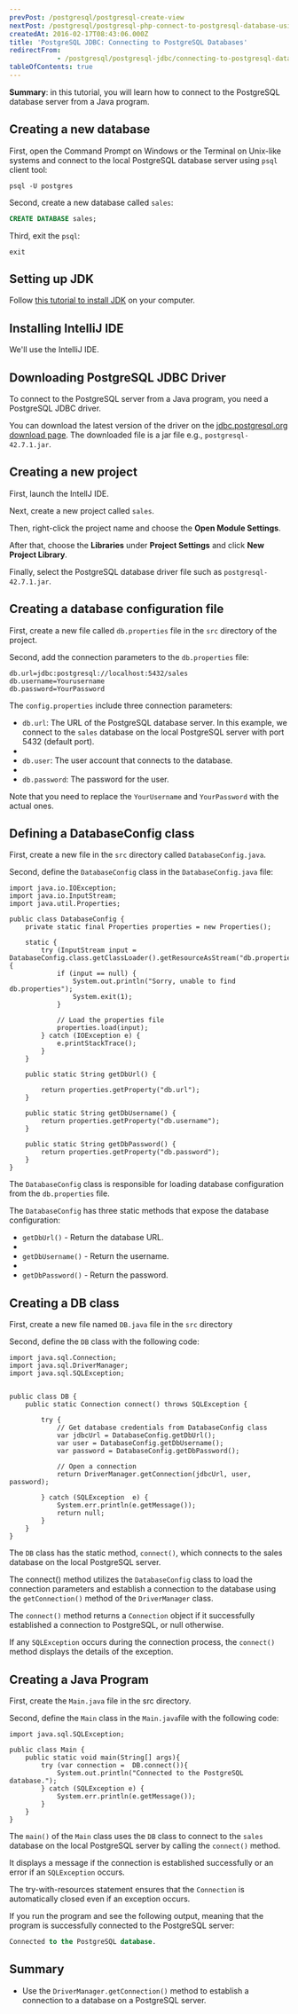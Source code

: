 ```yaml
---
prevPost: /postgresql/postgresql-create-view
nextPost: /postgresql/postgresql-php-connect-to-postgresql-database-using-pdo
createdAt: 2016-02-17T08:43:06.000Z
title: 'PostgreSQL JDBC: Connecting to PostgreSQL Databases'
redirectFrom: 
            - /postgresql/postgresql-jdbc/connecting-to-postgresql-database
tableOfContents: true
---
```



**Summary**: in this tutorial, you will learn how to connect to the PostgreSQL database server from a Java program.

## Creating a new database

First, open the Command Prompt on Windows or the Terminal on Unix-like systems and connect to the local PostgreSQL database server using `psql` client tool:

```
psql -U postgres
```

Second, create a new database called `sales`:

```sql
CREATE DATABASE sales;
```

Third, exit the `psql`:

```
exit
```

## Setting up JDK

Follow [this tutorial to install JDK](https://www.javazerotomastery.com/java-tutorial/install-jdk/) on your computer.

## Installing IntelliJ IDE

We'll use the IntelliJ IDE.

## Downloading PostgreSQL JDBC Driver

To connect to the PostgreSQL server from a Java program, you need a PostgreSQL JDBC driver.

You can download the latest version of the driver on the [jdbc.postgresql.org download page](https://jdbc.postgresql.org/download/). The downloaded file is a jar file e.g., `postgresql-42.7.1.jar`.

## Creating a new project

First, launch the IntellJ IDE.

Next, create a new project called `sales`.

Then, right-click the project name and choose the **Open Module Settings**.

After that, choose the **Libraries** under **Project Settings** and click **New Project Library**.

Finally, select the PostgreSQL database driver file such as `postgresql-42.7.1.jar`.

## Creating a database configuration file

First, create a new file called `db.properties` file in the `src` directory of the project.

Second, add the connection parameters to the `db.properties` file:

```
db.url=jdbc:postgresql://localhost:5432/sales
db.username=Yourusername
db.password=YourPassword
```

The `config.properties` include three connection parameters:

- `db.url`: The URL of the PostgreSQL database server. In this example, we connect to the `sales` database on the local PostgreSQL server with port 5432 (default port).
-
- `db.user`: The user account that connects to the database.
-
- `db.password`: The password for the user.

Note that you need to replace the `YourUsername` and `YourPassword` with the actual ones.

## Defining a DatabaseConfig class

First, create a new file in the `src` directory called `DatabaseConfig.java`.

Second, define the `DatabaseConfig` class in the `DatabaseConfig.java` file:

```
import java.io.IOException;
import java.io.InputStream;
import java.util.Properties;

public class DatabaseConfig {
    private static final Properties properties = new Properties();

    static {
        try (InputStream input = DatabaseConfig.class.getClassLoader().getResourceAsStream("db.properties")) {
            if (input == null) {
                System.out.println("Sorry, unable to find db.properties");
                System.exit(1);
            }

            // Load the properties file
            properties.load(input);
        } catch (IOException e) {
            e.printStackTrace();
        }
    }

    public static String getDbUrl() {

        return properties.getProperty("db.url");
    }

    public static String getDbUsername() {
        return properties.getProperty("db.username");
    }

    public static String getDbPassword() {
        return properties.getProperty("db.password");
    }
}
```

The `DatabaseConfig` class is responsible for loading database configuration from the `db.properties` file.

The `DatabaseConfig` has three static methods that expose the database configuration:

- `getDbUrl()` - Return the database URL.
-
- `getDbUsername()` - Return the username.
-
- `getDbPassword()` - Return the password.

## Creating a DB class

First, create a new file named `DB.java` file in the `src` directory

Second, define the `DB` class with the following code:

```
import java.sql.Connection;
import java.sql.DriverManager;
import java.sql.SQLException;


public class DB {
    public static Connection connect() throws SQLException {

        try {
            // Get database credentials from DatabaseConfig class
            var jdbcUrl = DatabaseConfig.getDbUrl();
            var user = DatabaseConfig.getDbUsername();
            var password = DatabaseConfig.getDbPassword();

            // Open a connection
            return DriverManager.getConnection(jdbcUrl, user, password);

        } catch (SQLException  e) {
            System.err.println(e.getMessage());
            return null;
        }
    }
}
```

The `DB` class has the static method, `connect()`, which connects to the sales database on the local PostgreSQL server.

The connect() method utilizes the `DatabaseConfig` class to load the connection parameters and establish a connection to the database using the `getConnection()` method of the `DriverManager` class.

The `connect()` method returns a `Connection` object if it successfully established a connection to PostgreSQL, or null otherwise.

If any `SQLException` occurs during the connection process, the `connect()` method displays the details of the exception.

## Creating a Java Program

First, create the `Main.java` file in the src directory.

Second, define the `Main` class in the `Main.java`file with the following code:

```
import java.sql.SQLException;

public class Main {
    public static void main(String[] args){
        try (var connection =  DB.connect()){
            System.out.println("Connected to the PostgreSQL database.");
        } catch (SQLException e) {
            System.err.println(e.getMessage());
        }
    }
}
```

The `main()` of the `Main` class uses the `DB` class to connect to the `sales` database on the local PostgreSQL server by calling the `connect()` method.

It displays a message if the connection is established successfully or an error if an `SQLException` occurs.

The try-with-resources statement ensures that the `Connection` is automatically closed even if an exception occurs.

If you run the program and see the following output, meaning that the program is successfully connected to the PostgreSQL server:

```sql
Connected to the PostgreSQL database.
```

## Summary

- Use the `DriverManager.getConnection()` method to establish a connection to a database on a PostgreSQL server.
